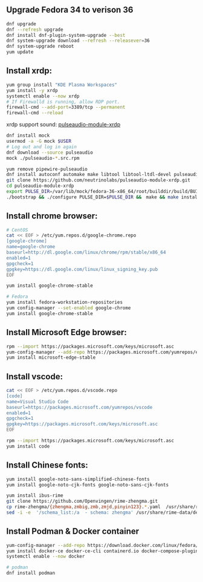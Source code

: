 ## Upgrade Fedora 34 to verison 36

```bash
dnf upgrade
dnf --refresh upgrade
dnf install dnf-plugin-system-upgrade --best
dnf system-upgrade download --refresh --releasever=36
dnf system-upgrade reboot
yum update
```

## Install xrdp:

```bash
yum group install "KDE Plasma Workspaces"
yum install -y xrdp
systemctl enable --now xrdp
# If Firewalld is running, allow RDP port.
firewall-cmd --add-port=3389/tcp --permanent
firewall-cmd --reload
```
xrdp support sound: [pulseaudio-module-xrdp](https://github.com/neutrinolabs/pulseaudio-module-xrdp/wiki/Build-on-Fedora)

```bash
dnf install mock
usermod -a -G mock $USER
# Log out and log in again
dnf download --source pulseaudio
mock ./pulseaudio-*.src.rpm

yum remove pipewire-pulseaudio
dnf install autoconf automake make libtool libtool-ltdl-devel pulseaudio-libs-devel git
git clone https://github.com/neutrinolabs/pulseaudio-module-xrdp.git
cd pulseaudio-module-xrdp
export PULSE_DIR=/var/lib/mock/fedora-36-x86_64/root/builddir/build/BUILD/pulseaudio-15.0
./bootstrap && ./configure PULSE_DIR=$PULSE_DIR &&　make && make install
```

## Install chrome browser:

```bash
# CentOS
cat << EOF > /etc/yum.repos.d/google-chrome.repo
[google-chrome]
name=google-chrome
baseurl=http://dl.google.com/linux/chrome/rpm/stable/x86_64
enabled=1
gpgcheck=1
gpgkey=https://dl.google.com/linux/linux_signing_key.pub
EOF

yum install google-chrome-stable

# Fedora
yum install fedora-workstation-repositories
yum config-manager --set-enabled google-chrome
yum install google-chrome-stable
```

## Install Microsoft Edge browser:

```bash
rpm --import https://packages.microsoft.com/keys/microsoft.asc
yum-config-manager --add-repo https://packages.microsoft.com/yumrepos/edge
yum install microsoft-edge-stable
```

## Install vscode:

```bash
cat << EOF > /etc/yum.repos.d/vscode.repo
[code]
name=Visual Studio Code
baseurl=https://packages.microsoft.com/yumrepos/vscode
enabled=1
gpgcheck=1
gpgkey=https://packages.microsoft.com/keys/microsoft.asc
EOF

rpm --import https://packages.microsoft.com/keys/microsoft.asc
yum install code
```

## Install Chinese fonts:

```bash
yum install google-noto-sans-simplified-chinese-fonts
yum install google-noto-cjk-fonts google-noto-sans-cjk-fonts

yum install ibus-rime
git clone https://github.com/Openvingen/rime-zhengma.git
cp rime-zhengma/{zhengma,zmbig,zmb,zmjd,pinyin123}.*.yaml  /usr/share/rime-data
sed -i -e  '/schema_list:/a  - schema: zhengma' /usr/share/rime-data/default.yaml
```

## Install Podman & Docker container

```bash
yum-config-manager --add-repo https://download.docker.com/linux/fedora/docker-ce.repo
yum install docker-ce docker-ce-cli containerd.io docker-compose-plugin
systemctl enable --now docker

# podman
dnf install podman
```
